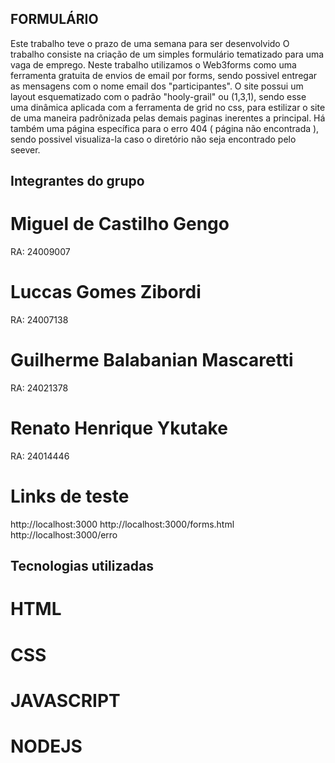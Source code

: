 ## FORMULÁRIO ##

Este trabalho teve o prazo de uma semana para ser desenvolvido
O trabalho consiste na criação de um simples formulário tematizado para uma vaga de emprego.
Neste trabalho utilizamos o Web3forms como uma ferramenta gratuita de envios de email por forms, sendo possivel entregar as mensagens com o nome email dos
"participantes".
O site possui um layout esquematizado com o padrão "hooly-grail" ou (1,3,1), sendo esse uma  dinâmica aplicada com a ferramenta de grid no css, para estilizar
o site de uma maneira padrônizada pelas demais paginas inerentes a principal.
Há também uma página específica para o erro 404 ( página não encontrada ), sendo possivel visualiza-la caso o diretório não seja encontrado pelo seever.

## Integrantes do grupo ##

# Miguel de Castilho Gengo #
RA: 24009007
# Luccas Gomes Zibordi #
RA: 24007138
# Guilherme Balabanian Mascaretti #
RA: 24021378
# Renato Henrique Ykutake #
RA: 24014446

# Links de teste #
http://localhost:3000
http://localhost:3000/forms.html
http://localhost:3000/erro

## Tecnologias utilizadas ##
# HTML #
# CSS #
# JAVASCRIPT #
# NODEJS #